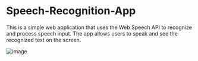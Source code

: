 # Speech-Recognition-App
This is a simple web application that uses the Web Speech API to recognize and process speech input. The app allows users to speak and see the recognized text on the screen.

![image](https://github.com/ankitjhagithub21/Speech-Recognition-App/assets/91364014/977abf50-09a8-4cc5-be19-6f3eefd8777a)

